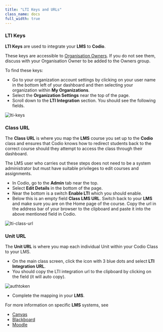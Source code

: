 ```yaml
---
title: "LTI Keys and URLs"
class_name: docs
full_width: true
---
```





### LTI Keys

**LTI Keys** are used to integrate your **LMS** to **Codio**.

These keys are accessible to [Organisation Owners](/docs/dashboard/create/addowners/). If you do not see them, discuss with your Organisation Owner to be added to the Owners group.

To find these keys:

- Go to your organization account settings by clicking on your user name in the bottom left of your dashboard and then selecting your organization within **My Organizations**.
- Select the **Organization Settings** near the top of the page.
- Scroll down to the **LTI Integration** section. You should see the following fields.


<img alt="lti-keys" src="/img/docs/lti/lti-org-fields.png" class="simple"/>

### Class URL

The **Class URL** is where you map the **LMS** course you set up to the **Codio** class and ensures that Codio knows how to redirect students back to the correct course should they attempt to access the class through their dashboard.

The LMS user who carries out these steps does not need to be a system administrator but must have suitable privileges to edit courses and assignments.

- In Codio, go to the **Admin** tab near the top.
- Select **Edit Details** in the bottom of the page.
- Near the bottom is a switch **Enable LTI** which you should enable.
- Below this is an empty field **Class LMS URL**. Switch back to your **LMS** and make sure you are on the Home page of the course. Copy the url in the address bar of your browser to the clipboard and paste it into the above mentioned field in Codio.

<img alt="lti-class-url" src="/img/docs/lti/lti-class-url.png" class="simple"/>

### Unit URL
The **Unit URL** is where you map each individual Unit within your Codio Class to your LMS.

- On the main class screen, click the icon with 3 blue dots and select **LTI Integration URL**.
- You should copy the LTI integration url to the clipboard by clicking on the field (it will auto copy).


<img alt="authtoken" src="/img/docs/lti/LMS-Unit-URL.png" class="simple"/>

- Complete the mapping in your **LMS**.


For more information on specific **LMS** systems, see 

- [Canvas](/docs/classes/lti/canvas)
- [Blackboard](/docs/classes/lti/blackboard)
- [Moodle](/docs/classes/lti/moodle)